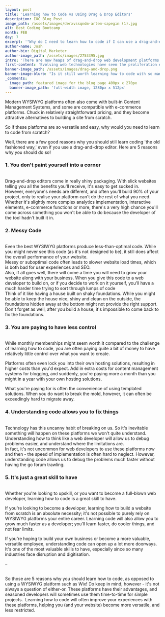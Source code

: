 ```yaml
---
layout: post
title: 'Learning how to Code vs Using Drag & Drop Editors'
description: IOC Blog Post
image_path: /assets/images/derxvssqndm-artem-sapegin (1).jpg
alt: Best Coding Bootcamp
month: FEB
day: 7
excerpt: '"Why do I need to learn how to code if I can use a drag-and-drop editor"? Here are 5 reasons why you should!'
author-name: Josh
author-bio: Digital Marketer
author-image_path: /assets/images/2753395.jpg
intro: 'There are now heaps of drag-and-drop web development platforms out there, all selling the premise you can build an entire website, without needing to understand a line of code.'
first-content: 'Evolving web technologies have seen the proliferation of WYSIWYG web editors, otherwise known as drag-and-drop editors. Services such as Squarespace, Wix, and Webflow all allow you to put websites together of varying complexities like bricks of Lego, without typing a single line of code.'
banner-image_path: /assets/images/drag-and-drop.png
banner-image-blurb: "Is it still worth learning how to code with so many 'easier' options out there?"
_comments:
  image_path: featured image for the blog page 400px x 270px
  banner-image_path: 'full-width image, 1280px x 512px'
---
```



Modern WYSIWYG platforms often also come with built-in Content Management Systems, and some are compatible with e-commerce platforms. Chuck in relatively straightforward pricing, and they become attractive alternatives to building a site from scratch.

So if these platforms are so versatile and easy, why would you need to learn to code from scratch?

Well, there are a few good reasons why you should still learn coding 'the old fashioned way,' even if you use a drag-and-drop editor. Here are 5 reasons why you should do so!

###

### 1. You don't paint yourself into a corner

<br>Drag-and-drop editors come in really shiny packaging. With slick websites telling you all the benefits you'll receive, it's easy to get sucked in.
<br>However, everyone's needs are different, and often you'll build 90% of your project, only to realise your platform can't do the rest of what you need. Whether it's slightly more complex analytics implementation, interactive elements, e-commerce functions or more, there's a very high chance you'll come across something you won't be able to do because the developer of the tool hadn't built it in.

###

### 2. Messy Code

<br>Even the best WYSIWYG platforms produce less-than-optimal code. While you might never see this code (as it's not designed to be), it still does affect the overall performance of your website.
<br>Messy or suboptimal code often leads to slower website load times, which is both bad for user experiences and SEO.
<br>Also, if all goes well, there will come a time you will need to grow your website along with your business. When you give this code to a web developer to build on, or if you decide to work on it yourself, you'll have a much harder time trying to sort through lumps of code
<br>Think of it like having a house built on shaky foundations. While you might be able to keep the house nice, shiny and clean on the outside, the foundations hidden away at the bottom might not provide the right support. Don't forget as well, after you build a house, it's impossible to come back to fix the foundations.

###

### 3. You are paying to have less control

<br>While monthly memberships might seem worth it compared to the challenge of learning how to code, you are often paying quite a bit of money to have relatively little control over what you want to create.

Platforms often even lock you into their own hosting solutions, resulting in higher costs than you'd expect. Add in extra costs for content management systems for blogging, and suddenly, you're paying more a month than you might in a year with your own hosting solutions.

What you're paying for is often the convenience of using templated solutions. When you do want to break the mold, however, it can often be exceedingly hard to migrate away.

###

### 4. Understanding code allows you to fix things

<br>Technology has this uncanny habit of breaking on us. So it's inevitable something will happen on these platforms we won't quite understand.
<br>Understanding how to think like a web developer will allow us to debug problems easier, and understand where the limitations are.
<br>In fact, it's not uncommon for web developers to use these platforms now and then - the speed of implementation is often hard to neglect. However, understanding code allows us to debug the problems much faster without having the go forum trawling.

### 5. It's just a great skill to have

<br>Whether you're looking to upskill, or you want to become a full-blown web developer, learning how to code is a great skill to have.

If you're looking to become a developer, learning how to build a website from scratch is an absolute necessity; it's not possible to purely rely on WYSIWYG platforms your entire career. Learning code will also allow you to grow much faster as a developer; you'll learn faster, do cooler things, and not fear limits.

If you're hoping to build your own business or become a more valuable, versatile employee, understanding code can open up a lot more doorways. It's one of the most valuable skills to have, especially since so many industries face disruption and digitisation.

–

<br>So those are 5 reasons why you should learn how to code, as opposed to using a WYSIWYG platform such as Wix! Do keep in mind, however - it's not always a question of either-or. These platforms have their advantages, and seasoned developers will sometimes use them time-to-time for simple projects.  Learning how to code will often improve your experiences with these platforms, helping you (and your website) become more versatile, and less restricted.
